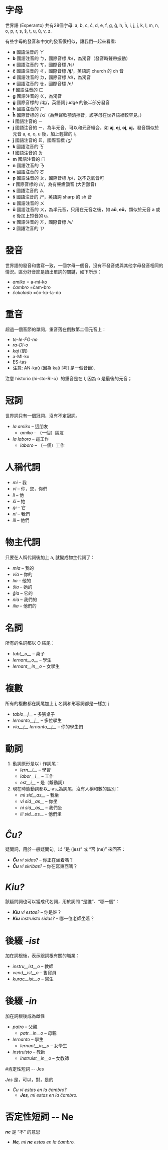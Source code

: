 # 字母

世界語 (Esperanto) 共有28個字母: a, b, c, ĉ, d, e, f, g, ĝ, h, ĥ, i, j, ĵ, k, l, m, n, o, p, r, s, ŝ, t, u, ŭ, v, z.

有些字母的發音和中文的發音很相似，讓我們一起來看看:

- __a__ 國語注音的 ㄚ
- __b__ 國語注音的 ㄅ，國際音標 /b/，為濁音（發音時聲帶振動）
- __c__ 國語注音的 ㄘ，國際音標 /ts/
- __ĉ__ 國語注音的 ㄔ，國際音標 /ʧ/，英語詞 church 的 ch 音
- __d__ 國語注音的 ㄉ，國際音標 /d/，為濁音
- __e__ 國語注音的 ㄝ，國際音標 /e/
- __f__ 國語注音的 ㄈ
- __g__ 國語注音的 ㄍ，為濁音
- __ĝ__ 國際音標的 /ʤ/，英語詞 judge 的後半部分發音
- __h__ 國語注音的 ㄏ
- __ĥ__ 國際音標的 /x/（為無聲軟顎清擦音，該字母在世界語裡較罕見。）
- __i__ 國語注音的 ㄧ
- __j__ 國語注音的 ㄧ，為半元音，可以和元音組合，如 __aj__, __ej__, __oj__, __uj__，發音類似於元音 a, e, o, u 後，加上輕聲的 i。
- __ĵ__ 國語注音的 ㄖ，國際音標 /ʒ/
- __k__ 國語注音的 ㄎ
- __l__ 國語注音的 ㄌ
- __m__ 國語注音的 ㄇ
- __n__ 國語注音的 ㄋ
- __o__ 國語注音的 ㄛ
- __p__ 國語注音的 ㄆ，國際音標 /p/，送不送氣皆可
- __r__ 國際音標的 /r/，為有聲齒顫音 (大舌顫音)
- __s__ 國語注音的 ㄙ
- __ŝ__ 國語注音的 ㄕ，英語詞 sharp 的 sh 音 
- __u__ 國語注音的 ㄨ
- __ŭ__ 國語注音的 ㄨ，為半元音，只用在元音之後，如 __aŭ__, __eŭ__，類似於元音 a 或 e 後加上短音的 u。
- __v__ 國語注音的 ㄪ，國際音標 /v/
- __z__ 國語注音的 ㄗ



# 發音

世界語的發音和書寫一致，一個字母一個音，沒有不發音或與其他字母發音相同的情況。區分好音節是讀出單詞的關鍵，如下所示：

- *amiko* = a-mi-ko
- *ĉambro* =ĉam-bro
- *ĉokolado* =ĉo-ko-la-do 


# 重音

超過一個音節的單詞，重音落在倒數第二個元音上：

- *te-le-FO-no* 
- *ra-DI-o* 
- *kaj* (凱)
- a-MI-ko 
- ES-tas 
- 注意: AN-kaŭ (因為 kaŭ [考] 是一個音節).

注意 historio (hi-sto-RI-o）的重音是在 I, 因為 o 是最後的元音；


# 冠詞

 世界詞只有一個冠詞，沒有不定冠詞。

- *la amiko* – 這朋友
  - *amiko* – （一個）朋友
- *la laboro* – 這工作
  - *laboro* – （一個）工作


# 人稱代詞

- *mi* – 我
- *vi* – 你，您，你們
- *li* – 他
- *ŝi* – 她
- *ĝi* – 它
- *ni* – 我們
- *ili* – 他們


# 物主代詞

只要在人稱代詞後加上 a, 就變成物主代詞了：

- *mia* – 我的
- *via* – 你的
- *lia* – 他的
- *ŝia* – 她的
- *ĝia* – 它的
- *nia* – 我們的
- *ilia* – 他們的


# 名詞

所有的名詞都以 O 結尾：

- *tabl__o__* – 桌子
- *lernant__o__* – 學生
- *lernant__in__o* – 女學生


# 複數

所有的複數都在詞尾加上 j, 名詞和形容詞都是一樣加 j

- *tablo__j__* – 多張桌子
- *lernanto__j__* – 多位學生
- *via__j__ lernanto__j__* – 你的學生們


# 動詞

1. 動詞原形是以 i 作詞尾：
   - *lern__i__* – 學習
   - *labor__i__* – 工作
   - *est__i__* – 是（繫動詞）
2. 現在時態動詞都以_-as_為詞尾，沒有人稱和數的區別：
   - *mi sid__as__* – 我坐
   - *vi sid__as__* – 你坐
   - *ni sid__as__* – 我們坐
   - *ili sid__as__* – 他們坐


# *Ĉu?*

疑問詞，用於一般疑問句。以 “是 (jes)” 或 “否 (ne)” 來回答：

- *__Ĉu__ vi sidas?* – 你正在坐着嗎？
- *__Ĉu__ vi skribas?* – 你在寫東西嗎？


# *Kiu?*

該疑問詞也可以當成代名詞，用於詞問 “是誰”、“哪一個”：

- *__Kiu__ vi estas?* – 你是誰？
- *__Kiu__ instruisto sidas?* – 哪一位老師坐着？


# 後綴 *-ist*

加在詞根後，表示跟詞根有關的職業：


- *instru__ist__o* – 教師
- *vend__ist__o* – 售貨員
- *kurac__ist__o* – 醫生


# 後綴 *-in*

加在詞根後成為雌性

- *patro* – 父親
    - *patr__in__o* – 母親
- *lernanto* – 學生
    - *lernant__in__o* – 女學生
- *instruisto* – 教師
    - *instruist__in__o* – 女教師


#肯定性短詞 -- Jes

*Jes* 是，可以，對，是的

- *Ĉu vi estas en la ĉambro?* 
  - *__Jes__, mi estas en la ĉambro.* 


# 否定性短詞 -- Ne

*__ne__* 是 “不” 的意思

- *__Ne__, mi __ne__ estas en la ĉambro.* 
